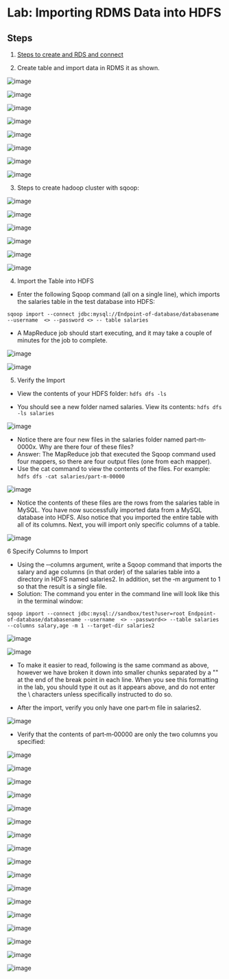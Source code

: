 # Lab: Importing RDMS Data into HDFS
## Steps
1.	[Steps to create and RDS and connect]( https://github.com/dhagesharayu/Cloud_Computing/blob/Services/RDS.md)

2.	Create table and import data in RDMS it as shown.

![image](https://user-images.githubusercontent.com/63589909/86019452-3fd9c400-ba44-11ea-8019-43427f584f14.png)

![image](https://user-images.githubusercontent.com/63589909/86019520-554eee00-ba44-11ea-81b3-9f4f6984b193.png)

![image](https://user-images.githubusercontent.com/63589909/86051368-eb017200-ba72-11ea-9208-55b03ea90e50.png)

![image](https://user-images.githubusercontent.com/63589909/86020662-d22e9780-ba45-11ea-9e1e-65e257491552.png)

![image](https://user-images.githubusercontent.com/63589909/86051169-9eb63200-ba72-11ea-8eeb-b6e8d88ef2f6.png)

![image](https://user-images.githubusercontent.com/63589909/86051273-c7d6c280-ba72-11ea-9980-a9d2c5df7b87.png)

![image](https://user-images.githubusercontent.com/63589909/86051326-dc1abf80-ba72-11ea-876b-329824e3f3b4.png)

![image](https://user-images.githubusercontent.com/63589909/86051633-59463480-ba73-11ea-856b-f0cb55949371.png)

3. Steps to create hadoop cluster with sqoop: 

![image](https://user-images.githubusercontent.com/63589909/86051461-11bfa880-ba73-11ea-9c4d-34d59497c3f6.png)

![image](https://user-images.githubusercontent.com/63589909/86051475-16845c80-ba73-11ea-992c-1dbb70fd2331.png)

![image](https://user-images.githubusercontent.com/63589909/86051486-1be1a700-ba73-11ea-8d40-aa9289c94a37.png)

![image](https://user-images.githubusercontent.com/63589909/86051495-20a65b00-ba73-11ea-86ef-5bcde6ec8215.png)

![image](https://user-images.githubusercontent.com/63589909/86051509-269c3c00-ba73-11ea-8e96-81de2312e56f.png)

![image](https://user-images.githubusercontent.com/63589909/86051516-2ac85980-ba73-11ea-94c6-61b39c18ec69.png)

4. Import the Table into HDFS
* Enter the following Sqoop command (all on a single line), which imports the salaries table in the test database into HDFS:

``` sqoop import --connect jdbc:mysql://Endpoint-of-database/databasename --username  <> --password <> -- table salaries ```

* A MapReduce job should start executing, and it may take a couple of minutes for the job to complete.

![image](https://user-images.githubusercontent.com/63589909/86051779-94e0fe80-ba73-11ea-9eaf-97312c88ff9b.png)

![image](https://user-images.githubusercontent.com/63589909/86051792-9a3e4900-ba73-11ea-91d2-efd2d12cf911.png)

5. Verify the Import
* View the contents of your HDFS folder: ```hdfs dfs -ls```

* You should see a new folder named salaries. View its contents: ```hdfs dfs -ls salaries```

![image](https://user-images.githubusercontent.com/63589909/86051801-a0342a00-ba73-11ea-8fc3-89a2e7d5796b.png)

* Notice there are four new files in the salaries folder named part‐m‐0000x. Why are there four of these files?
* Answer: The MapReduce job that executed the Sqoop command used four mappers, so there are four output files (one from each mapper).
* Use the cat command to view the contents of the files. For example: ```hdfs dfs -cat salaries/part-m-00000```

![image](https://user-images.githubusercontent.com/63589909/86051811-a4604780-ba73-11ea-8943-a8f1d5190956.png)

* Notice the contents of these files are the rows from the salaries table in MySQL. You have now successfully imported data from a MySQL database into HDFS. Also notice that you imported the entire table with all of its columns. Next, you will
import only specific columns of a table.

![image](https://user-images.githubusercontent.com/63589909/86051824-a9bd9200-ba73-11ea-9e2e-d8f315088801.png)

6 Specify Columns to Import

* Using the ‐‐columns argument, write a Sqoop command that imports the salary and age columns (in that order) of the salaries table into a directory in HDFS
named salaries2. In addition, set the ‐m argument to 1 so that the result is a single file.
* Solution: The command you enter in the command line will look like this in the terminal window:

``` 
sqoop import --connect jdbc:mysql://sandbox/test?user=root Endpoint-of-database/databasename --username  <> --password<> --table salaries
--columns salary,age -m 1 --target-dir salaries2
```

![image](https://user-images.githubusercontent.com/63589909/86051844-b4782700-ba73-11ea-83e1-d251840cf03c.png)

![image](https://user-images.githubusercontent.com/63589909/86051851-b80bae00-ba73-11ea-9c4a-38de1314d5b8.png)

* To make it easier to read, following is the same command as above, however we have broken it down into smaller chunks separated by a "\" at the end of the break point in each line. When you see this formatting in the lab, you should type it out as it appears above, and do not enter the \ characters unless specifically instructed to do so.

* After the import, verify you only have one part‐m file in salaries2.

![image](https://user-images.githubusercontent.com/63589909/86051866-bc37cb80-ba73-11ea-87b2-8067fd641535.png)

* Verify that the contents of part‐m‐00000 are only the two columns you specified:

![image](https://user-images.githubusercontent.com/63589909/86051939-dd002100-ba73-11ea-9a0f-949b30f88f73.png)

![image](https://user-images.githubusercontent.com/63589909/86052071-05881b00-ba74-11ea-895b-658585d59272.png)

![image](https://user-images.githubusercontent.com/63589909/86128252-c6eb7280-bafe-11ea-95c2-51bb8670fed2.png)

![image](https://user-images.githubusercontent.com/63589909/86128306-d8cd1580-bafe-11ea-8ec8-299a4a1ba174.png)

![image](https://user-images.githubusercontent.com/63589909/86128343-e1255080-bafe-11ea-9d55-42d253d06904.png)

![image](https://user-images.githubusercontent.com/63589909/86128672-4f6a1300-baff-11ea-8112-a8f98e39546e.png)

![image](https://user-images.githubusercontent.com/63589909/86128687-55f88a80-baff-11ea-9774-af802065723f.png)

![image](https://user-images.githubusercontent.com/63589909/86128709-5bee6b80-baff-11ea-989e-f2248bd6f230.png)

![image](https://user-images.githubusercontent.com/63589909/86128830-84766580-baff-11ea-95cc-0939d6b0008c.png)

![image](https://user-images.githubusercontent.com/63589909/86128870-8b9d7380-baff-11ea-88fb-5bc7076ee0ce.png)

![image](https://user-images.githubusercontent.com/63589909/86128899-92c48180-baff-11ea-9ed0-9aa182d479ba.png)

![image](https://user-images.githubusercontent.com/63589909/86128935-99eb8f80-baff-11ea-870e-07f28c565946.png)

![image](https://user-images.githubusercontent.com/63589909/86128955-9e17ad00-baff-11ea-90d9-3fca58964ac6.png)

![image](https://user-images.githubusercontent.com/63589909/86128968-a243ca80-baff-11ea-8cc4-40238282e21b.png)

![image](https://user-images.githubusercontent.com/63589909/86128378-ec787c00-bafe-11ea-8b51-464e0259b797.png)

![image](https://user-images.githubusercontent.com/63589909/86128406-f306f380-bafe-11ea-9807-d7d3f429edc0.png)

![image](https://user-images.githubusercontent.com/63589909/86129014-b2f44080-baff-11ea-812e-61880777a562.png)

